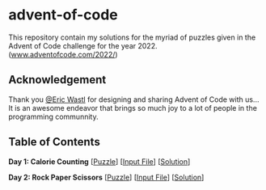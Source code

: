 # advent-of-code
This repository contain my solutions for the myriad of puzzles given in the Advent of Code challenge for the year 2022. (www.adventofcode.com/2022/)

## Acknowledgement
Thank you [@Eric Wastl](https://adventofcode.com/about) for designing and sharing Advent of Code with us... It is an awesome endeavor that brings so much joy to a lot of people in the programming communnity.

## Table of Contents
**Day 1: Calorie Counting** [[Puzzle](https://adventofcode.com/2022/day/1)] [[Input File](/day-1/day-1-input.txt)] [[Solution](/day-1/day-1-solution.py)]

**Day 2: Rock Paper Scissors** [[Puzzle](https://adventofcode.com/2022/day/2)] [[Input File](/day-2/day-2-input.txt)] [[Solution](/day-2/day-2-solution.py)]


